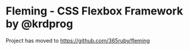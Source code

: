 # Fleming - CSS Flexbox Framework by @krdprog

Project has moved to https://github.com/365ruby/fleming
